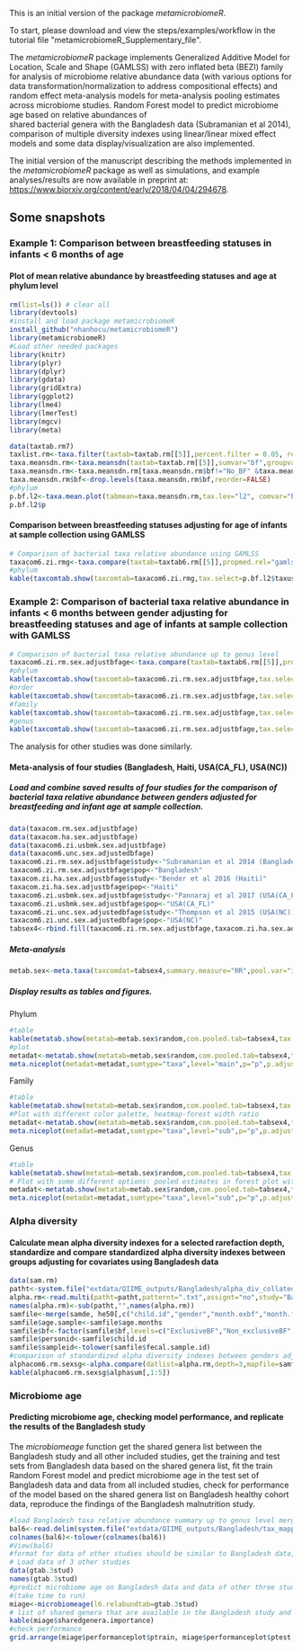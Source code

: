 


This is an initial version of the package *metamicrobiomeR*.   

To start, please download and view the steps/examples/workflow in the tutorial file "metamicrobiomeR_Supplementary_file". 

The *metamicrobiomeR* package implements Generalized Additive Model for Location, Scale and Shape (GAMLSS) 
    with zero inflated beta (BEZI) family for analysis of microbiome relative abundance data (with various         options for data transformation/normalization to address compositional effects) and 
    random effect meta-analysis models for meta-analysis pooling estimates across microbiome studies.
    Random Forest model to predict microbiome age based on relative abundances of  
    shared bacterial genera with the Bangladesh data (Subramanian et al 2014), 
    comparison of multiple diversity indexes using linear/linear mixed effect models 
    and some data display/visualization are also implemented.

The initial version of the manuscript describing the methods implemented in the *metamicrobiomeR* package as well as simulations, and example analyses/results are now available in preprint at: <https://www.biorxiv.org/content/early/2018/04/04/294678>. 


## Some snapshots

### Example 1: Comparison between breastfeeding statuses in infants < 6 months of age
#### Plot of mean relative abundance by breastfeeding statuses and age at phylum level  


```r
rm(list=ls()) # clear all
library(devtools)
#install and load package metamicrobiomeR
install_github("nhanhocu/metamicrobiomeR")
library(metamicrobiomeR) 
#Load other needed packages 
library(knitr)
library(plyr)
library(dplyr)
library(gdata)
library(gridExtra)
library(ggplot2)
library(lme4) 
library(lmerTest)
library(mgcv) 
library(meta) 

data(taxtab.rm7)
taxlist.rm<-taxa.filter(taxtab=taxtab.rm[[5]],percent.filter = 0.05, relabund.filter = 0.00005)
taxa.meansdn.rm<-taxa.meansdn(taxtab=taxtab.rm[[5]],sumvar="bf",groupvar="age.sample")
taxa.meansdn.rm<-taxa.meansdn.rm[taxa.meansdn.rm$bf!="No_BF" &taxa.meansdn.rm$age.sample<=6,]
taxa.meansdn.rm$bf<-drop.levels(taxa.meansdn.rm$bf,reorder=FALSE)
#phylum
p.bf.l2<-taxa.mean.plot(tabmean=taxa.meansdn.rm,tax.lev="l2", comvar="bf", groupvar="age.sample",mean.filter=0.005, show.taxname="short")
p.bf.l2$p
```

#### Comparison between breastfeeding statuses adjusting for age of infants at sample collection using GAMLSS 

```r
# Comparison of bacterial taxa relative abundance using GAMLSS 
taxacom6.zi.rmg<-taxa.compare(taxtab=taxtab6.rm[[5]],propmed.rel="gamlss",comvar="bf",adjustvar="age.sample",longitudinal="yes",p.adjust.method="fdr")
#phylum
kable(taxcomtab.show(taxcomtab=taxacom6.zi.rmg,tax.select=p.bf.l2$taxuse.rm, showvar="bfNon_exclusiveBF", tax.lev="l2",readjust.p=TRUE,p.adjust.method="fdr",p.cutoff = 1))
```


### Example 2: Comparison of bacterial taxa relative abundance in infants < 6 months between gender adjusting for breastfeeding statuses and age of infants at sample collection with GAMLSS 

```r
# Comparison of bacterial taxa relative abundance up to genus level 
taxacom6.zi.rm.sex.adjustbfage<-taxa.compare(taxtab=taxtab6.rm[[5]],propmed.rel="gamlss",comvar="gender",adjustvar=c("bf","age.sample"),longitudinal="yes")
#phylum
kable(taxcomtab.show(taxcomtab=taxacom6.zi.rm.sex.adjustbfage,tax.select="none", showvar="genderMale", tax.lev="l2",p.adjust.method="fdr"))
#order
kable(taxcomtab.show(taxcomtab=taxacom6.zi.rm.sex.adjustbfage,tax.select="none", showvar="genderMale", tax.lev="l4",p.adjust.method="fdr"))
#family
kable(taxcomtab.show(taxcomtab=taxacom6.zi.rm.sex.adjustbfage,tax.select="none", showvar="genderMale", tax.lev="l5",p.adjust.method="fdr"))
#genus
kable(taxcomtab.show(taxcomtab=taxacom6.zi.rm.sex.adjustbfage,tax.select="none", showvar="genderMale", tax.lev="l6",p.adjust.method="fdr"))
```

The analysis for other studies was done similarly. 

#### Meta-analysis of four studies (Bangladesh, Haiti, USA(CA_FL), USA(NC))
##### Load and combine saved results of four studies for the comparison of bacterial taxa relative abundance between genders adjusted for breastfeeding and infant age at sample collection.   

```r
data(taxacom.rm.sex.adjustbfage)
data(taxacom.ha.sex.adjustbfage)
data(taxacom6.zi.usbmk.sex.adjustbfage)
data(taxacom6.unc.sex.adjustedbfage)
taxacom6.zi.rm.sex.adjustbfage$study<-"Subramanian et al 2014 (Bangladesh)"
taxacom6.zi.rm.sex.adjustbfage$pop<-"Bangladesh"
taxacom.zi.ha.sex.adjustbfage$study<-"Bender et al 2016 (Haiti)"
taxacom.zi.ha.sex.adjustbfage$pop<-"Haiti"
taxacom6.zi.usbmk.sex.adjustbfage$study<-"Pannaraj et al 2017 (USA(CA_FL))"
taxacom6.zi.usbmk.sex.adjustbfage$pop<-"USA(CA_FL)"
taxacom6.zi.unc.sex.adjustedbfage$study<-"Thompson et al 2015 (USA(NC))"
taxacom6.zi.unc.sex.adjustedbfage$pop<-"USA(NC)"
tabsex4<-rbind.fill(taxacom6.zi.rm.sex.adjustbfage,taxacom.zi.ha.sex.adjustbfage,taxacom6.zi.usbmk.sex.adjustbfage,taxacom6.zi.unc.sex.adjustedbfage)
```

##### Meta-analysis 
```r
metab.sex<-meta.taxa(taxcomdat=tabsex4,summary.measure="RR",pool.var="id",studylab="study",backtransform=FALSE,percent.meta=0.5,p.adjust.method="fdr")
```
##### Display results as tables and figures. 
Phylum
```r
#table 
kable(metatab.show(metatab=metab.sex$random,com.pooled.tab=tabsex4,tax.lev="l2",showvar="genderMale",p.cutoff.type="p", p.cutoff=0.05,display="table"))
#plot
metadat<-metatab.show(metatab=metab.sex$random,com.pooled.tab=tabsex4,tax.lev="l2",showvar="genderMale",p.cutoff.type="p", p.cutoff=1,display="data")
meta.niceplot(metadat=metadat,sumtype="taxa",level="main",p="p",p.adjust="p.adjust",phyla.col="rainbow",forest.col="by.estimate",leg.key.size=1,leg.text.size=8,heat.text.x.size=7,heat.text.x.angle=0,forest.axis.text.y=8,forest.axis.text.x=7, point.ratio = c(4,2),line.ratio = c(2,1))
```
Family
```r
#table 
kable(metatab.show(metatab=metab.sex$random,com.pooled.tab=tabsex4,tax.lev="l5",showvar="genderMale",p.cutoff.type="p", p.cutoff=0.05,display="table"))
#Plot with different color palette, heatmap-forest width ratio
metadat<-metatab.show(metatab=metab.sex$random,com.pooled.tab=tabsex4,tax.lev="l5",showvar="genderMale",p.cutoff.type="p", p.cutoff=1,display="data")
meta.niceplot(metadat=metadat,sumtype="taxa",level="sub",p="p",p.adjust="p.adjust",phyla.col="rainbow",heat.forest.width.ratio =c(1,1.5), neg.palette = "Greens",pos.palette = "Purples",p.sig.heat="yes",leg.key.size=1,leg.text.size=8,heat.text.x.size=7,forest.axis.text.y=8,forest.axis.text.x=7)
```
Genus 
```r
#table 
kable(metatab.show(metatab=metab.sex$random,com.pooled.tab=tabsex4,tax.lev="l6",showvar="genderMale",p.cutoff.type="p", p.cutoff=0.05,display="table"))
# Plot with some different options: pooled estimates in forest plot with the same color scales as heatmap, those with p-values<0.05 in bold, FDR adjusted p-values<0.1 in triangles
metadat<-metatab.show(metatab=metab.sex$random,com.pooled.tab=tabsex4,tax.lev="l6",showvar="genderMale",p.cutoff.type="p", p.cutoff=1,display="data")
meta.niceplot(metadat=metadat,sumtype="taxa",level="sub",p="p",p.adjust="p.adjust",phyla.col="rainbow",p.sig.heat="yes",heat.forest.width.ratio =c(1,1.3),forest.col="by.estimate",leg.key.size=0.8,leg.text.size=10,heat.text.x.size=6,forest.axis.text.y=7,forest.axis.text.x=6, point.ratio = c(4,2),line.ratio = c(2,1))
```
### Alpha diversity 
#### Calculate mean alpha diversity indexes for a selected rarefaction depth, standardize and compare standardized alpha diversity indexes between groups adjusting for covariates using Bangladesh data 

```r
data(sam.rm)
patht<-system.file("extdata/QIIME_outputs/Bangladesh/alpha_div_collated", package = "metamicrobiomeR", mustWork = TRUE)
alpha.rm<-read.multi(patht=patht,patternt=".txt",assignt="no",study="Bangladesh")
names(alpha.rm)<-sub(patht,"",names(alpha.rm))
samfile<-merge(samde, he50[,c("child.id","gender","month.exbf","month.food")],by="child.id")
samfile$age.sample<-samfile$age.months
samfile$bf<-factor(samfile$bf,levels=c("ExclusiveBF","Non_exclusiveBF","No_BF"))
samfile$personid<-samfile$child.id
samfile$sampleid<-tolower(samfile$fecal.sample.id)
#comparison of standardized alpha diversity indexes between genders adjusting for breastfeeding and infant age at sample collection in infants <=6 months of age 
alphacom6.rm.sexsg<-alpha.compare(datlist=alpha.rm,depth=3,mapfile=samfile,mapsampleid="fecal.sample.id",comvar="gender",adjustvar=c("age.sample","bf"),longitudinal="yes",age.limit=6,standardize=TRUE)
kable(alphacom6.rm.sexsg$alphasum[,1:5])
```

### Microbiome age
#### Predicting microbiome age, checking model performance, and replicate the results of the Bangladesh study
The *microbiomeage* function get the shared genera list between the Bangladesh study and all other included studies,  get the training and test sets from Bangladesh data based on the shared genera list, fit the train Random Forest model and predict microbiome age in the test set of Bangladesh data and data from all included studies, check for performance of the model based on the shared genera list on Bangladesh healthy cohort data, reproduce the findings of the Bangladesh malnutrition study.   

```r
#load Bangladesh taxa relative abundance summary up to genus level merged with mapping file (output from QIIME)
bal6<-read.delim(system.file("extdata/QIIME_outputs/Bangladesh/tax_mapping7", "Subramanian_et_al_mapping_file_L6.txt", package = "metamicrobiomeR", mustWork = TRUE))
colnames(bal6)<-tolower(colnames(bal6))
#View(bal6)
#format for data of other studies should be similar to Bangladesh data, must have 'age.sample' variable as age of infant at stool sample collection 
# Load data of 3 other studies 
data(gtab.3stud)
names(gtab.3stud)
#predict microbiome age on Bangladesh data and data of other three studies based on shared genera across 4 studies  
#(take time to run)
miage<-microbiomeage(l6.relabundtab=gtab.3stud)
# list of shared genera that are available in the Bangladesh study and other included studies 
kable(miage$sharedgenera.importance)
#check performance
grid.arrange(miage$performanceplot$ptrain, miage$performanceplot$ptest,nrow=1)
```


